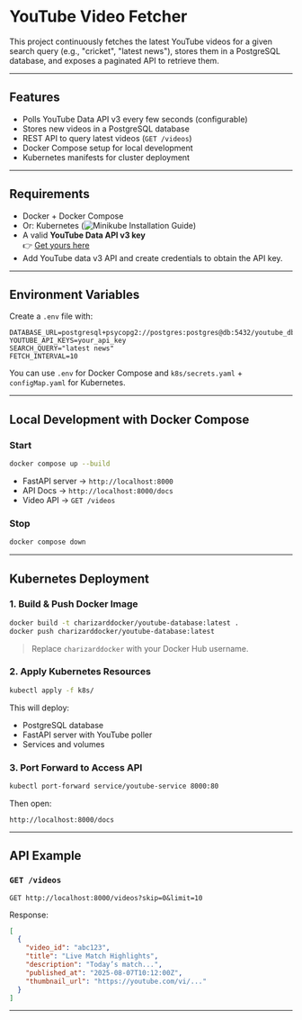 
# YouTube Video Fetcher

This project continuously fetches the latest YouTube videos for a given search query (e.g., "cricket", "latest news"), stores them in a PostgreSQL database, and exposes a paginated API to retrieve them.

---

## Features

- Polls YouTube Data API v3 every few seconds (configurable)
- Stores new videos in a PostgreSQL database
- REST API to query latest videos (`GET /videos`)
- Docker Compose setup for local development
- Kubernetes manifests for cluster deployment

---

## Requirements

- Docker + Docker Compose  
- Or: Kubernetes (![Minikube Installation Guide](https://minikube.sigs.k8s.io/docs/start/?arch=%2Flinux%2Fx86-64%2Fstable%2Fbinary+download))
- A valid **YouTube Data API v3 key**  
  👉 [Get yours here](https://console.developers.google.com/)
- Add YouTube data v3 API and create credentials to obtain the API key.
---

## Environment Variables

Create a `.env` file with:

```env
DATABASE_URL=postgresql+psycopg2://postgres:postgres@db:5432/youtube_db
YOUTUBE_API_KEYS=your_api_key
SEARCH_QUERY="latest news"
FETCH_INTERVAL=10
````

You can use `.env` for Docker Compose and `k8s/secrets.yaml` + `configMap.yaml` for Kubernetes.

---

## Local Development with Docker Compose

### Start

```bash
docker compose up --build
```

* FastAPI server → `http://localhost:8000`
* API Docs → `http://localhost:8000/docs`
* Video API → `GET /videos`

### Stop

```bash
docker compose down
```

---

## Kubernetes Deployment

### 1. Build & Push Docker Image

```bash
docker build -t charizarddocker/youtube-database:latest .
docker push charizarddocker/youtube-database:latest
```

> Replace `charizarddocker` with your Docker Hub username.

### 2. Apply Kubernetes Resources

```bash
kubectl apply -f k8s/
```

This will deploy:

* PostgreSQL database
* FastAPI server with YouTube poller
* Services and volumes

### 3. Port Forward to Access API

```bash
kubectl port-forward service/youtube-service 8000:80
```

Then open:

```
http://localhost:8000/docs
```

---

## API Example

### `GET /videos`

```
GET http://localhost:8000/videos?skip=0&limit=10
```

Response:

```json
[
  {
    "video_id": "abc123",
    "title": "Live Match Highlights",
    "description": "Today’s match...",
    "published_at": "2025-08-07T10:12:00Z",
    "thumbnail_url": "https://youtube.com/vi/..."
  }
]
```

---




